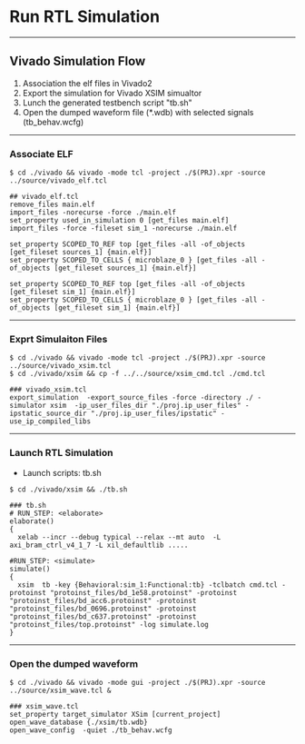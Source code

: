 # Run RTL Simulation

---
## Vivado Simulation Flow

1. Association the elf files in Vivado2
2. Export the simulation for Vivado XSIM simualtor
3. Lunch the generated testbench script "tb.sh"
4. Open the dumped waveform file (*.wdb) with selected signals (tb_behav.wcfg)

---
### Associate ELF
```
$ cd ./vivado && vivado -mode tcl -project ./$(PRJ).xpr -source ../source/vivado_elf.tcl

## vivado_elf.tcl
remove_files main.elf
import_files -norecurse -force ./main.elf
set_property used_in_simulation 0 [get_files main.elf]
import_files -force -fileset sim_1 -norecurse ./main.elf

set_property SCOPED_TO_REF top [get_files -all -of_objects [get_fileset sources_1] {main.elf}]
set_property SCOPED_TO_CELLS { microblaze_0 } [get_files -all -of_objects [get_fileset sources_1] {main.elf}]

set_property SCOPED_TO_REF top [get_files -all -of_objects [get_fileset sim_1] {main.elf}]
set_property SCOPED_TO_CELLS { microblaze_0 } [get_files -all -of_objects [get_fileset sim_1] {main.elf}]
```

---
### Exprt Simulaiton Files
```
$ cd ./vivado && vivado -mode tcl -project ./$(PRJ).xpr -source ../source/vivado_xsim.tcl
$ cd ./vivado/xsim && cp -f ../../source/xsim_cmd.tcl ./cmd.tcl

### vivado_xsim.tcl
export_simulation  -export_source_files -force -directory ./ -simulator xsim  -ip_user_files_dir "./proj.ip_user_files" -ipstatic_source_dir "./proj.ip_user_files/ipstatic" -use_ip_compiled_libs

```

---
### Launch RTL Simulation
* Launch scripts: tb.sh
```
$ cd ./vivado/xsim && ./tb.sh

### tb.sh
# RUN_STEP: <elaborate>
elaborate()
{
  xelab --incr --debug typical --relax --mt auto  -L axi_bram_ctrl_v4_1_7 -L xil_defaultlib .....

#RUN_STEP: <simulate>
simulate()
{
  xsim  tb -key {Behavioral:sim_1:Functional:tb} -tclbatch cmd.tcl -protoinst "protoinst_files/bd_1e58.protoinst" -protoinst "protoinst_files/bd_acc6.protoinst" -protoinst "protoinst_files/bd_0696.protoinst" -protoinst "protoinst_files/bd_c637.protoinst" -protoinst "protoinst_files/top.protoinst" -log simulate.log
}

```


---
### Open the dumped waveform

```
$ cd ./vivado && vivado -mode gui -project ./$(PRJ).xpr -source ../source/xsim_wave.tcl &

### xsim_wave.tcl
set_property target_simulator XSim [current_project]
open_wave_database {./xsim/tb.wdb}
open_wave_config  -quiet ./tb_behav.wcfg
```

